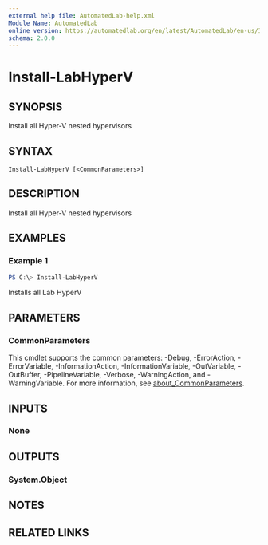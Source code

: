 ```yaml
---
external help file: AutomatedLab-help.xml
Module Name: AutomatedLab
online version: https://automatedlab.org/en/latest/AutomatedLab/en-us/Install-LabHyperV
schema: 2.0.0
---
```


# Install-LabHyperV

## SYNOPSIS
Install all Hyper-V nested hypervisors

## SYNTAX

```
Install-LabHyperV [<CommonParameters>]
```

## DESCRIPTION
Install all Hyper-V nested hypervisors

## EXAMPLES

### Example 1
```powershell
PS C:\> Install-LabHyperV
```

Installs all Lab HyperV

## PARAMETERS

### CommonParameters
This cmdlet supports the common parameters: -Debug, -ErrorAction, -ErrorVariable, -InformationAction, -InformationVariable, -OutVariable, -OutBuffer, -PipelineVariable, -Verbose, -WarningAction, and -WarningVariable. For more information, see [about_CommonParameters](http://go.microsoft.com/fwlink/?LinkID=113216).

## INPUTS

### None
## OUTPUTS

### System.Object
## NOTES

## RELATED LINKS


